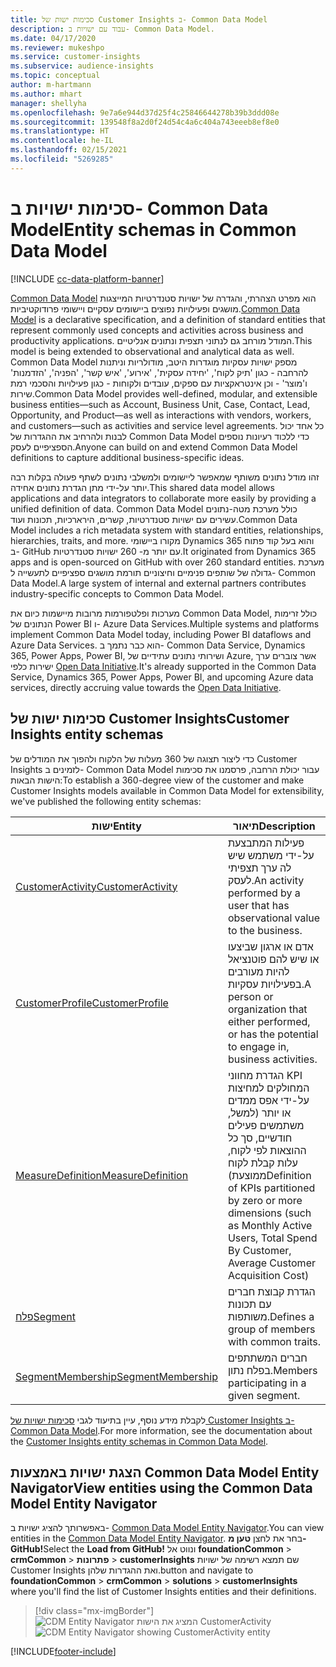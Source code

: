 ```yaml
---
title: סכימות ישות של Customer Insights ב- Common Data Model‏
description: עבוד עם ישויות ב- Common Data Model.
ms.date: 04/17/2020
ms.reviewer: mukeshpo
ms.service: customer-insights
ms.subservice: audience-insights
ms.topic: conceptual
author: m-hartmann
ms.author: mhart
manager: shellyha
ms.openlocfilehash: 9e7a6e944d37d25f4c25846644278b39b3ddd08e
ms.sourcegitcommit: 139548f8a2d0f24d54c4a6c404a743eeeb8ef8e0
ms.translationtype: HT
ms.contentlocale: he-IL
ms.lasthandoff: 02/15/2021
ms.locfileid: "5269285"
---
```

# <a name="entity-schemas-in-common-data-model"></a><span data-ttu-id="7c28f-103">סכימות ישויות ב- Common Data Model</span><span class="sxs-lookup"><span data-stu-id="7c28f-103">Entity schemas in Common Data Model</span></span>

[!INCLUDE [cc-data-platform-banner](../includes/cc-data-platform-banner.md)]

<span data-ttu-id="7c28f-104">[Common Data Model](https://docs.microsoft.com/common-data-model/) הוא מפרט הצהרתי, והגדרה של ישויות סטנדרטיות המייצגות מושגים ופעילויות נפוצים ביישומים עסקיים ויישומי פרודוקטיביות.</span><span class="sxs-lookup"><span data-stu-id="7c28f-104">[Common Data Model](https://docs.microsoft.com/common-data-model/) is a declarative specification, and a definition of standard entities that represent commonly used concepts and activities across business and productivity applications.</span></span> <span data-ttu-id="7c28f-105">המודל מורחב גם לנתוני תצפית ונתונים אנליטיים.</span><span class="sxs-lookup"><span data-stu-id="7c28f-105">This model is being extended to observational and analytical data as well.</span></span> <span data-ttu-id="7c28f-106">Common Data Model מספק ישויות עסקיות מוגדרות היטב, מודולריות וניתנות להרחבה - כגון 'תיק לקוח', 'יחידה עסקית', 'אירוע', 'איש קשר', 'הפניה', 'הזדמנות' ו'מוצר' - וכן אינטראקציות עם ספקים, עובדים ולקוחות - כגון פעילויות והסכמי רמת שירות.</span><span class="sxs-lookup"><span data-stu-id="7c28f-106">Common Data Model provides well-defined, modular, and extensible business entities—such as Account, Business Unit, Case, Contact, Lead, Opportunity, and Product—as well as interactions with vendors, workers, and customers—such as activities and service level agreements.</span></span> <span data-ttu-id="7c28f-107">כל אחד יכול לבנות ולהרחיב את ההגדרות של Common Data Model כדי ללכוד רעיונות נוספים הספציפיים לעסק.</span><span class="sxs-lookup"><span data-stu-id="7c28f-107">Anyone can build on and extend Common Data Model definitions to capture additional business-specific ideas.</span></span>

<span data-ttu-id="7c28f-108">זהו מודל נתונים משותף שמאפשר ליישומים ולמשלבי נתונים לשתף פעולה בקלות רבה יותר על-ידי מתן הגדרת נתונים אחידה.</span><span class="sxs-lookup"><span data-stu-id="7c28f-108">This shared data model allows applications and data integrators to collaborate more easily by providing a unified definition of data.</span></span> <span data-ttu-id="7c28f-109">Common Data Model כולל מערכת מטה-נתונים עשירים עם ישויות סטנדרטיות, קשרים, הירארכיות, תכונות ועוד.</span><span class="sxs-lookup"><span data-stu-id="7c28f-109">Common Data Model includes a rich metadata system with standard entities, relationships, hierarchies, traits, and more.</span></span> <span data-ttu-id="7c28f-110">מקורו ביישומי Dynamics 365 והוא בעל קוד פתוח ב- GitHub עם יותר מ- 260 ישויות סטנדרטיות.</span><span class="sxs-lookup"><span data-stu-id="7c28f-110">It originated from Dynamics 365 apps and is open-sourced on GitHub with over 260 standard entities.</span></span> <span data-ttu-id="7c28f-111">מערכת גדולה של שותפים פנימיים וחיצוניים תורמת מושגים ספציפיים לתעשייה ל- Common Data Model.</span><span class="sxs-lookup"><span data-stu-id="7c28f-111">A large system of internal and external partners contributes industry-specific concepts to Common Data Model.</span></span>

<span data-ttu-id="7c28f-112">מערכות ופלטפורמות מרובות מיישמות כיום את Common Data Model, כולל זרימות הנתונים של Power BI ו- Azure Data Services.</span><span class="sxs-lookup"><span data-stu-id="7c28f-112">Multiple systems and platforms implement Common Data Model today, including Power BI dataflows and Azure Data Services.</span></span> <span data-ttu-id="7c28f-113">הוא כבר נתמך ב- Common Data Service,‏ Dynamics 365, Power Apps, Power BI, ושירותי נתונים עתידיים של Azure, אשר צוברים ערך ישירות כלפי [Open Data Initiative](https://www.microsoft.com/open-data-initiative).</span><span class="sxs-lookup"><span data-stu-id="7c28f-113">It's already supported in the Common Data Service, Dynamics 365, Power Apps, Power BI, and upcoming Azure data services, directly accruing value towards the [Open Data Initiative](https://www.microsoft.com/open-data-initiative).</span></span>

## <a name="customer-insights-entity-schemas"></a><span data-ttu-id="7c28f-114">סכימות ישות של Customer Insights</span><span class="sxs-lookup"><span data-stu-id="7c28f-114">Customer Insights entity schemas</span></span>

<span data-ttu-id="7c28f-115">כדי ליצור תצוגה של 360 מעלות של הלקוח ולהפוך את המודלים של Customer Insights לזמינים ב- Common Data Model עבור יכולת הרחבה, פרסמנו את סכימות הישות הבאות:</span><span class="sxs-lookup"><span data-stu-id="7c28f-115">To establish a 360-degree view of the customer and make Customer Insights models available in Common Data Model for extensibility, we've published the following entity schemas:</span></span>

| <span data-ttu-id="7c28f-116">ישות</span><span class="sxs-lookup"><span data-stu-id="7c28f-116">Entity</span></span> | <span data-ttu-id="7c28f-117">תיאור</span><span class="sxs-lookup"><span data-stu-id="7c28f-117">Description</span></span> |
|---------|---------|
|[<span data-ttu-id="7c28f-118">CustomerActivity</span><span class="sxs-lookup"><span data-stu-id="7c28f-118">CustomerActivity</span></span>](https://docs.microsoft.com/common-data-model/schema/core/applicationcommon/foundationcommon/crmcommon/solutions/customerinsights/customeractivity) | <span data-ttu-id="7c28f-119">פעילות המתבצעת על-ידי משתמש שיש לה ערך תצפיתי לעסק.</span><span class="sxs-lookup"><span data-stu-id="7c28f-119">An activity performed by a user that has observational value to the business.</span></span> |
|[<span data-ttu-id="7c28f-120">CustomerProfile</span><span class="sxs-lookup"><span data-stu-id="7c28f-120">CustomerProfile</span></span>](https://docs.microsoft.com/common-data-model/schema/core/applicationcommon/foundationcommon/crmcommon/solutions/customerinsights/customerprofile) | <span data-ttu-id="7c28f-121">אדם או ארגון שביצעו או שיש להם פוטנציאל להיות מעורבים בפעילויות עסקיות.</span><span class="sxs-lookup"><span data-stu-id="7c28f-121">A person or organization that either performed, or has the potential to engage in, business activities.</span></span> |
|[<span data-ttu-id="7c28f-122">MeasureDefinition</span><span class="sxs-lookup"><span data-stu-id="7c28f-122">MeasureDefinition</span></span>](https://docs.microsoft.com/common-data-model/schema/core/applicationcommon/foundationcommon/crmcommon/solutions/customerinsights/measuredefinition) | <span data-ttu-id="7c28f-123">הגדרת מחווני KPI המחולקים למחיצות על-ידי אפס ממדים או יותר (למשל, משתמשים פעילים חודשיים, סך כל ההוצאות לפי לקוח, עלות קבלת לקוח ממוצעת)</span><span class="sxs-lookup"><span data-stu-id="7c28f-123">Definition of KPIs partitioned by zero or more dimensions (such as Monthly Active Users, Total Spend By Customer, Average Customer Acquisition Cost)</span></span> |
|[<span data-ttu-id="7c28f-124">פלח</span><span class="sxs-lookup"><span data-stu-id="7c28f-124">Segment</span></span>](https://docs.microsoft.com/common-data-model/schema/core/applicationcommon/foundationcommon/crmcommon/solutions/customerinsights/segment) | <span data-ttu-id="7c28f-125">הגדרת קבוצת חברים עם תכונות משותפות.</span><span class="sxs-lookup"><span data-stu-id="7c28f-125">Defines a group of members with common traits.</span></span> |
|[<span data-ttu-id="7c28f-126">SegmentMembership</span><span class="sxs-lookup"><span data-stu-id="7c28f-126">SegmentMembership</span></span>](https://docs.microsoft.com/common-data-model/schema/core/applicationcommon/foundationcommon/crmcommon/solutions/customerinsights/segmentmembership) | <span data-ttu-id="7c28f-127">חברים המשתתפים בפלח נתון.</span><span class="sxs-lookup"><span data-stu-id="7c28f-127">Members participating in a given segment.</span></span> |

<span data-ttu-id="7c28f-128">לקבלת מידע נוסף, עיין בתיעוד לגבי [סכימות ישויות של Customer Insights ב- Common Data Model](https://docs.microsoft.com/common-data-model/schema/core/applicationcommon/foundationcommon/crmcommon/solutions/customerinsights/overview).</span><span class="sxs-lookup"><span data-stu-id="7c28f-128">For more information, see the documentation about the [Customer Insights entity schemas in Common Data Model](https://docs.microsoft.com/common-data-model/schema/core/applicationcommon/foundationcommon/crmcommon/solutions/customerinsights/overview).</span></span>

## <a name="view-entities-using-the-common-data-model-entity-navigator"></a><span data-ttu-id="7c28f-129">הצגת ישויות באמצעות Common Data Model Entity Navigator</span><span class="sxs-lookup"><span data-stu-id="7c28f-129">View entities using the Common Data Model Entity Navigator</span></span>

<span data-ttu-id="7c28f-130">באפשרותך להציג ישויות ב- [Common Data Model Entity Navigator](https://microsoft.github.io/CDM/).</span><span class="sxs-lookup"><span data-stu-id="7c28f-130">You can view entities in the [Common Data Model Entity Navigator](https://microsoft.github.io/CDM/).</span></span> <span data-ttu-id="7c28f-131">בחר את לחצן **טען מ- GitHub!**</span><span class="sxs-lookup"><span data-stu-id="7c28f-131">Select the **Load from GitHub!**</span></span> <span data-ttu-id="7c28f-132">ונווט אל **foundationCommon** > **crmCommon** > **פתרונות** > **customerInsights** שם תמצא רשימה של ישויות Customer Insights ואת ההגדרות שלהן.</span><span class="sxs-lookup"><span data-stu-id="7c28f-132">button and navigate to **foundationCommon** > **crmCommon** > **solutions** > **customerInsights** where you'll find the list of Customer Insights entities and their definitions.</span></span>
> [!div class="mx-imgBorder"]
> <span data-ttu-id="7c28f-133">![CDM Entity Navigator המציג את הישות CustomerActivity](media/CDM-entity-navigator.png "CDM Entity Navigator המציג את הישות CustomerActivity")</span><span class="sxs-lookup"><span data-stu-id="7c28f-133">![CDM Entity Navigator showing CustomerActivity entity](media/CDM-entity-navigator.png "CDM Entity Navigator showing CustomerActivity entity")</span></span>


[!INCLUDE[footer-include](../includes/footer-banner.md)]